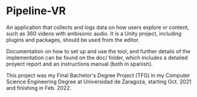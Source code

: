 # Pipeline-VR
An application that collects and logs data on how users explore vr content, such as 360 videos with ambisonic audio.
It is a Unity project, including plugins and packages, should be used from the editor.

Documentation on how to set up and use the tool, and further details of the implementation can be found on the doc/ folder, which includes a detailed proyect report and an instructions manual (both in spanish).

This project was my Final Bachelor's Degree Project (TFG) in my Computer Science Engineering Degree at Universidad de Zaragoza, starting Oct. 2021 and finishing in Feb. 2022.
